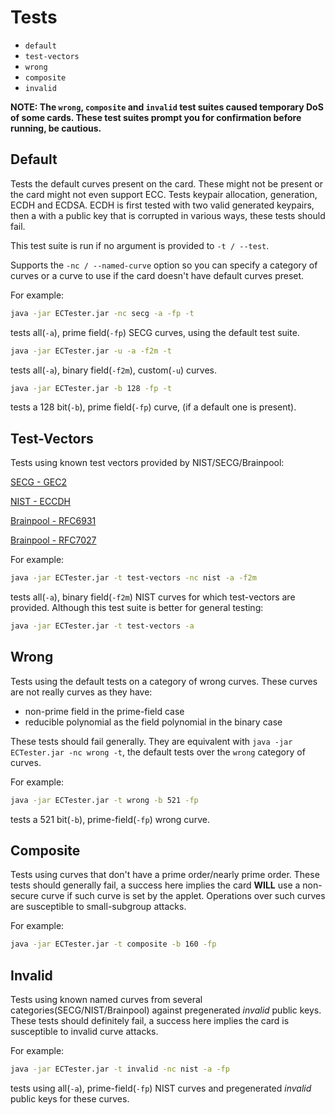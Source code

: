 ---
---
# Tests

 - `default`
 - `test-vectors`
 - `wrong`
 - `composite`
 - `invalid`
 
**NOTE: The `wrong`, `composite` and `invalid` test suites caused temporary DoS of some cards. These test suites prompt you for
confirmation before running, be cautious.**

## Default
Tests the default curves present on the card. These might not be present or the card might not even support ECC.
Tests keypair allocation, generation, ECDH and ECDSA. ECDH is first tested with two valid generated keypairs, then a with a
public key that is corrupted in various ways, these tests should fail.

This test suite is run if no argument is provided to `-t / --test`.

Supports the `-nc / --named-curve` option so you can specify a category of curves or a curve to use if the card doesn't
have default curves preset.

For example:
```bash
java -jar ECTester.jar -nc secg -a -fp -t
```
tests all(`-a`), prime field(`-fp`) SECG curves, using the default test suite.

```bash
java -jar ECTester.jar -u -a -f2m -t
```
tests all(`-a`), binary field(`-f2m`), custom(`-u`) curves.

```bash
java -jar ECTester.jar -b 128 -fp -t
```
tests a 128 bit(`-b`), prime field(`-fp`) curve, (if a default one is present).

## Test-Vectors
Tests using known test vectors provided by NIST/SECG/Brainpool:

[SECG - GEC2](http://read.pudn.com/downloads168/doc/772358/TestVectorsforSEC%201-gec2.pdf)

[NIST - ECCDH](http://csrc.nist.gov/groups/STM/cavp/component-testing.html#ECCCDH)

[Brainpool - RFC6931](https://tools.ietf.org/html/rfc6932#appendix-A.1)

[Brainpool - RFC7027](https://tools.ietf.org/html/rfc7027#appendix-A)

For example:
```bash
java -jar ECTester.jar -t test-vectors -nc nist -a -f2m
```
tests all(`-a`), binary field(`-f2m`) NIST curves for which test-vectors are provided. Although this test suite is better for general testing:
```bash
java -jar ECTester.jar -t test-vectors -a
```
## Wrong
Tests using the default tests on a category of wrong curves. These curves are not really curves as they have:
 - non-prime field in the prime-field case
 - reducible polynomial as the field polynomial in the binary case

These tests should fail generally. They are equivalent with `java -jar ECTester.jar -nc wrong -t`, the default tests over the `wrong` category
of curves.
 
For example:
```bash
java -jar ECTester.jar -t wrong -b 521 -fp
```
tests a 521 bit(`-b`), prime-field(`-fp`) wrong curve.

## Composite
Tests using curves that don't have a prime order/nearly prime order.
These tests should generally fail, a success here implies the card **WILL** use a non-secure curve if such curve is set
by the applet. Operations over such curves are susceptible to small-subgroup attacks.

For example:
```bash
java -jar ECTester.jar -t composite -b 160 -fp
```

## Invalid
Tests using known named curves from several categories(SECG/NIST/Brainpool) against pregenerated *invalid* public keys.
These tests should definitely fail, a success here implies the card is susceptible to invalid curve attacks.


For example:
```bash
java -jar ECTester.jar -t invalid -nc nist -a -fp
```
tests using all(`-a`), prime-field(`-fp`) NIST curves and pregenerated *invalid* public keys for these curves.